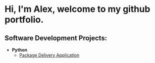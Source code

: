 <h1>Hi, I'm Alex, welcome to my github portfolio.</h1>

<h2>Software Development Projects:</h2>


- <b>Python</b>
  - [Package Delivery Application](https://github.com/UcancallmeAlex/Package-Delivery-Application/tree/main)




